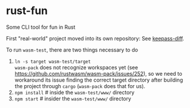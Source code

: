 # rust-fun

Some CLI tool for fun in Rust

First "real-world" project moved into its own repository: See [keepass-diff](https://github.com/Narigo/keepass-diff).

To run `wasm-test`, there are two things necessary to do

1. `ln -s target wasm-test/target`<br/>
   `wasm-pack` does not recognize workspaces yet (see https://github.com/rustwasm/wasm-pack/issues/252), so we need to workaround its issue finding the correct target directory after building the project through `cargo` (`wasm-pack` does that for us).
2. `npm install` # inside the `wasm-test/www/` directory
3. `npm start` # insider the `wasm-test/www/` directory
